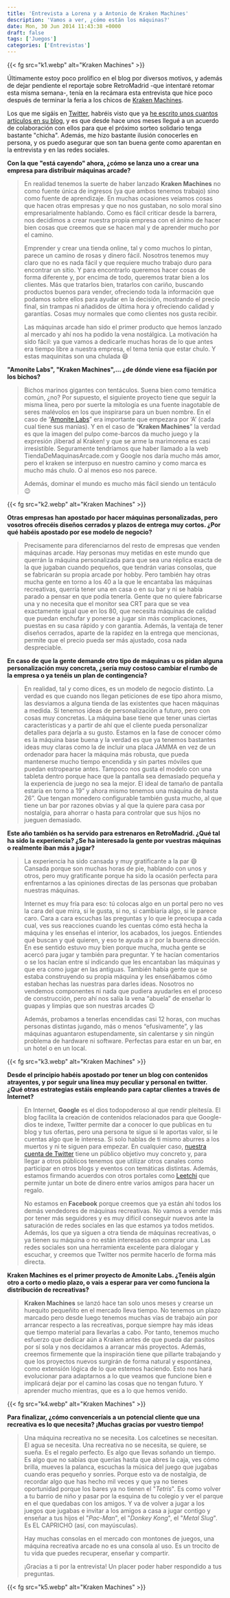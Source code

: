 ```yaml
---
title: 'Entrevista a Lorena y a Antonio de Kraken Machines'
description: 'Vamos a ver, ¿cómo están los máquinas?'
date: Mon, 30 Jun 2014 11:43:38 +0000
draft: false
tags: ['Juegos']
categories: ['Entrevistas']
---
```


{{< fg src="k1.webp" alt="Kraken Machines" >}}

Últimamente estoy poco prolífico en el blog por diversos motivos, y además de dejar pendiente el reportaje sobre RetroMadrid -que intentaré retomar esta misma semana-, tenía en la recámara esta entrevista que hice poco después de terminar la feria a los chicos de [Kraken Machines](http://www.krakenmachines.com/es/).

Los que me sigáis en [Twitter](https://twitter.com/manuelsagra), habréis visto que ya [he escrito unos cuantos artículos en su blog](http://www.krakenmachines.com/blog/author/manuelsagra/), y es que desde hace unos meses llegué a un acuerdo de colaboración con ellos para que el próximo sorteo solidario tenga bastante "chicha". Además, me hizo bastante ilusión conocerles en persona, y os puedo asegurar que son tan buena gente como aparentan en la entrevista y en las redes sociales.

**Con la que "está cayendo" ahora, ¿cómo se lanza uno a crear una empresa para distribuir máquinas arcade?**

> En realidad tenemos la suerte de haber lanzado **Kraken Machines** no como fuente única de ingresos (ya que ambos tenemos trabajo) sino como fuente de aprendizaje. En muchas ocasiones veíamos cosas que hacen otras empresas y que no nos gustaban, no solo moral sino empresarialmente hablando. Como es fácil criticar desde la barrera, nos decidimos a crear nuestra propia empresa con el ánimo de hacer bien cosas que creemos que se hacen mal y de aprender mucho por el camino.
> 
> Emprender y crear una tienda online, tal y como muchos lo pintan, parece un camino de rosas y dinero fácil. Nosotros tenemos muy claro que no es nada fácil y que requiere mucho trabajo duro para encontrar un sitio. Y para encontrarlo queremos hacer cosas de forma diferente y, por encima de todo, queremos tratar bien a los clientes. Más que tratarlos bien, tratarlos con cariño, buscando productos buenos para vender, ofreciendo toda la información que podamos sobre ellos para ayudar en la decisión, mostrando el precio final, sin trampas ni añadidos de última hora y ofreciendo calidad y garantías. Cosas muy normales que como clientes nos gusta recibir.
> 
> Las máquinas arcade han sido el primer producto que hemos lanzado al mercado y ahí nos ha podido la vena nostálgica. La motivación ha sido fácil: ya que vamos a dedicarle muchas horas de lo que antes era tiempo libre a nuestra empresa, el tema tenía que estar chulo. Y estas maquinitas son una chulada :smile:

**"Amonite Labs", "Kraken Machines",... ¿de dónde viene esa fijación por los bichos?**

> Bichos marinos gigantes con tentáculos. Suena bien como temática común, ¿no? Por supuesto, el siguiente proyecto tiene que seguir la misma línea, pero por suerte la mitología es una fuente inagotable de seres malévolos en los que inspirarse para un buen nombre. En el caso de “[Amonite Labs](http://www.amonitelabs.com/)” era importante que empezara por ‘A’ (cada cual tiene sus manías). Y en el caso de “**Kraken Machines**” la verdad es que la imagen del pulpo come-barcos da mucho juego y la expresión ¡liberad al Kraken! y que se arme la marimorena es casi irresistible. Seguramente tendríamos que haber llamado a la web TiendaDeMaquinasArcade.com y Google nos daría mucho más amor, pero el kraken se interpuso en nuestro camino y como marca es mucho más chulo. O al menos eso nos parece.
> 
> Además, dominar el mundo es mucho más fácil siendo un tentáculo :wink:

{{< fg src="k2.webp" alt="Kraken Machines" >}}

**Otras empresas han apostado por hacer máquinas personalizadas, pero vosotros ofrecéis diseños cerrados y plazos de entrega muy cortos. ¿Por qué habéis apostado por ese modelo de negocio?**

> Precisamente para diferenciarnos del resto de empresas que venden máquinas arcade. Hay personas muy metidas en este mundo que querrán la máquina personalizada para que sea una réplica exacta de la que jugaban cuando pequeños, que tendrán varias consolas, que se fabricarán su propia arcade por hobby. Pero también hay otras mucha gente en torno a los 40 a la que le encantaba las máquinas recreativas, querría tener una en casa o en su bar y ni se había parado a pensar en que podía tenerla. Gente que no quiere fabricarse una y no necesita que el monitor sea CRT para que se vea exactamente igual que en los 80, que necesita máquinas de calidad que puedan enchufar y ponerse a jugar sin más complicaciones, puestas en su casa rápido y con garantía. Además, la ventaja de tener diseños cerrados, aparte de la rapidez en la entrega que mencionas, permite que el precio pueda ser más ajustado, cosa nada despreciable.

**En caso de que la gente demande otro tipo de máquinas u os pidan alguna personalización muy concreta, ¿sería muy costoso cambiar el rumbo de la empresa o ya tenéis un plan de contingencia?**

> En realidad, tal y como dices, es un modelo de negocio distinto. La verdad es que cuando nos llegan peticiones de ese tipo ahora mismo, las desviamos a alguna tienda de las existentes que hacen máquinas a medida. Sí tenemos ideas de personalización a futuro, pero con cosas muy concretas. La máquina base tiene que tener unas ciertas características y a partir de ahí que el cliente pueda personalizar detalles para dejarla a su gusto. Estamos en la fase de conocer cómo es la máquina base buena y la verdad es que ya tenemos bastantes ideas muy claras como la de incluir una placa JAMMA en vez de un ordenador para hacer la máquina más robusta, que pueda mantenerse mucho tiempo encendida y sin partes móviles que puedan estropearse antes. Tampoco nos gusta el modelo con una tableta dentro porque hace que la pantalla sea demasiado pequeña y la experiencia de juego no sea la mejor. El ideal de tamaño de pantalla estaría en torno a 19” y ahora mismo tenemos una máquina de hasta 26”. Que tengan monedero configurable también gusta mucho, al que tiene un bar por razones obvias y al que la quiere para casa por nostalgia, para ahorrar o hasta para controlar que sus hijos no jueguen demasiado.

**Este año también os ha servido para estrenaros en RetroMadrid. ¿Qué tal ha sido la experiencia? ¿Se ha interesado la gente por vuestras máquinas o realmente iban más a jugar?**

> La experiencia ha sido cansada y muy gratificante a la par :smile: Cansada porque son muchas horas de pie, hablando con unos y otros, pero muy gratificante porque ha sido la ocasión perfecta para enfrentarnos a las opiniones directas de las personas que probaban nuestras máquinas.
> 
> Internet es muy fría para eso: tú colocas algo en un portal pero no ves la cara del que mira, si le gusta, si no, si cambiaría algo, si le parece caro. Cara a cara escuchas las preguntas y lo que le preocupa a cada cual, ves sus reacciones cuando les cuentas cómo está hecha la máquina y les enseñas el interior, los acabados, los juegos. Entiendes qué buscan y qué quieren, y eso te ayuda a ir por la buena dirección. En ese sentido estuvo muy bien porque mucha, mucha gente se acercó para jugar y también para preguntar. Y te hacían comentarios o se los hacían entre sí indicando que les encantaban las máquinas y que era como jugar en las antiguas. También había gente que se estaba construyendo su propia máquina y les enseñábamos cómo estaban hechas las nuestras para darles ideas. Nosotros no vendemos componentes ni nada que pudiera ayudarles en el proceso de construcción, pero ahí nos salía la vena “abuela” de enseñar lo guapas y limpias que son nuestras arcades :wink:
> 
> Además, probamos a tenerlas encendidas casi 12 horas, con muchas personas distintas jugando, más o menos “efusivamente”, y las máquinas aguantaron estupendamente, sin calentarse y sin ningún problema de hardware ni software. Perfectas para estar en un bar, en un hotel o en un local.

{{< fg src="k3.webp" alt="Kraken Machines" >}}

**Desde el principio habéis apostado por tener un blog con contenidos atrayentes, y por seguir una línea muy peculiar y personal en twitter. ¿Qué otras estrategias estáis empleando para captar clientes a través de Internet?**

> En Internet, **Google** es el dios todopoderoso al que rendir pleitesía. El blog facilita la creación de contenidos relacionados para que Google-dios te indexe, Twitter permite dar a conocer lo que publicas en tu blog y tus ofertas, pero una persona te sigue si le aportas valor, si le cuentas algo que le interesa. Si solo hablas de ti mismo aburres a los muertos y ni te siguen para empezar. En cualquier caso, [nuestra cuenta de Twitter](https://twitter.com/krakenmachines/) tiene un público objetivo muy concreto y, para llegar a otros públicos tenemos que utilizar otros canales como participar en otros blogs y eventos con temáticas distintas. Además, estamos firmando acuerdos con otros portales como [Leetchi](http://www.leetchi.com/es?) que permite juntar un bote de dinero entre varios amigos para hacer un regalo.
> 
> No estamos en **Facebook** porque creemos que ya están ahí todos los demás vendedores de máquinas recreativas. No vamos a vender más por tener más seguidores y es muy difícil conseguir nuevos ante la saturación de redes sociales en las que estamos ya todos metidos. Además, los que ya siguen a otra tienda de máquinas recreativas, o ya tienen su máquina o no están interesados en comprar una. Las redes sociales son una herramienta excelente para dialogar y escuchar, y creemos que Twitter nos permite hacerlo de forma más directa.

**Kraken Machines es el primer proyecto de Amonite Labs. ¿Tenéis algún otro a corto o medio plazo, o vais a esperar para ver como funciona la distribución de recreativas?**

> **Kraken Machines** se lanzó hace tan solo unos meses y crearse un huequito pequeñito en el mercado lleva tiempo. No tenemos un plazo marcado pero desde luego tenemos muchas vías de trabajo aún por arrancar respecto a las recreativas, porque siempre hay más ideas que tiempo material para llevarlas a cabo. Por tanto, tenemos mucho esfuerzo que dedicar aún a Kraken antes de que pueda dar pasitos por sí sola y nos decidamos a arrancar más proyectos. Además, creemos firmemente que la inspiración tiene que pillarte trabajando y que los proyectos nuevos surgirán de forma natural y espontánea, como extensión lógica de lo que estemos haciendo. Esto nos hará evolucionar para adaptarnos a lo que veamos que funcione bien e implicará dejar por el camino las cosas que no tengan futuro. Y aprender mucho mientras, que es a lo que hemos venido.

{{< fg src="k4.webp" alt="Kraken Machines" >}}

**Para finalizar, ¿cómo convenceríais a un potencial cliente que una recreativa es lo que necesita? ¡Muchas gracias por vuestro tiempo!**

> Una máquina recreativa no se necesita. Los calcetines se necesitan. El agua se necesita. Una recreativa no se necesita, se quiere, se sueña. Es el regalo perfecto. Es algo que llevas soñando un tiempo. Es algo que no sabías que querías hasta que abres la caja, ves cómo brilla, mueves la palanca, escuchas la música del juego que jugabas cuando eras pequeño y sonríes. Porque esto va de nostalgia, de recordar algo que has hecho mil veces y que ya no tienes oportunidad porque los bares ya no tienen el "_Tetris_". Es como volver a tu barrio de niño y pasar por la esquina de tu colegio y ver el parque en el que quedabas con los amigos. Y va de volver a jugar a los juegos que jugabas e invitar a los amigos a casa a jugar contigo y enseñar a tus hijos el "_Pac-Man_", el "_Donkey Kong_", el "_Metal Slug_". Es EL CAPRICHO (así, con mayúsculas).
> 
> Hay muchas consolas en el mercado con montones de juegos, una máquina recreativa arcade no es una consola al uso. Es un trocito de tu vida que puedes recuperar, enseñar y compartir.
> 
> ¡Gracias a ti por la entrevista! Un placer poder haber respondido a tus preguntas.

{{< fg src="k5.webp" alt="Kraken Machines" >}}
